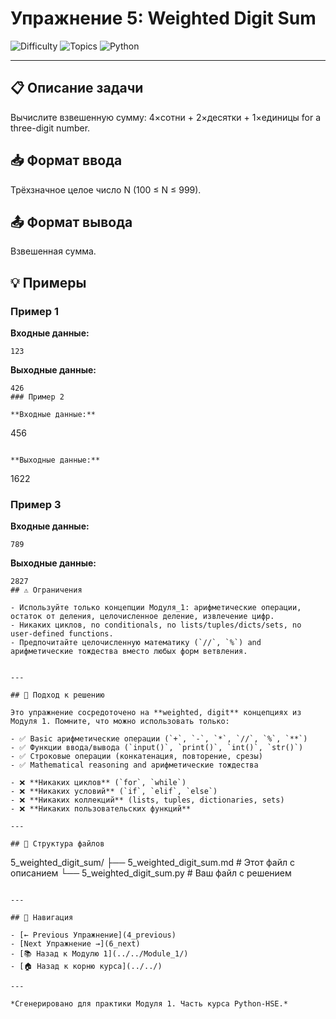 # Упражнение 5: Weighted Digit Sum

![Difficulty](https://img.shields.io/badge/Difficulty-Module%201-green)
![Topics](https://img.shields.io/badge/Topics-weighted%2C%20digit-blue)
![Python](https://img.shields.io/badge/Python-Module%201%20Concepts-yellow)

---

## 📋 Описание задачи

Вычислите взвешенную сумму: 4×сотни + 2×десятки + 1×единицы for a three-digit number.
## 📥 Формат ввода

Трёхзначное целое число N (100 ≤ N ≤ 999).
## 📤 Формат вывода

Взвешенная сумма.
## 💡 Примеры

### Пример 1

**Входные данные:**
```
123
```

**Выходные данные:**
```
426
### Пример 2

**Входные данные:**
```
456
```

**Выходные данные:**
```
1622
### Пример 3

**Входные данные:**
```
789
```

**Выходные данные:**
```
2827
## ⚠️ Ограничения

- Используйте только концепции Модуля_1: арифметические операции, остаток от деления, целочисленное деление, извлечение цифр.
- Никаких циклов, no conditionals, no lists/tuples/dicts/sets, no user-defined functions.
- Предпочитайте целочисленную математику (`//`, `%`) and арифметические тождества вместо любых форм ветвления.


---

## 🎯 Подход к решению

Это упражнение сосредоточено на **weighted, digit** концепциях из Модуля 1. Помните, что можно использовать только:

- ✅ Basic арифметические операции (`+`, `-`, `*`, `//`, `%`, `**`)
- ✅ Функции ввода/вывода (`input()`, `print()`, `int()`, `str()`)
- ✅ Строковые операции (конкатенация, повторение, срезы)
- ✅ Mathematical reasoning and арифметические тождества

- ❌ **Никаких циклов** (`for`, `while`)
- ❌ **Никаких условий** (`if`, `elif`, `else`)
- ❌ **Никаких коллекций** (lists, tuples, dictionaries, sets)
- ❌ **Никаких пользовательских функций**

---

## 📁 Структура файлов
```
5_weighted_digit_sum/
├── 5_weighted_digit_sum.md     # Этот файл с описанием
└── 5_weighted_digit_sum.py     # Ваш файл с решением
```

---

## 🔗 Навигация

- [← Previous Упражнение](4_previous) 
- [Next Упражнение →](6_next)
- [📚 Назад к Модулю 1](../../Module_1/)
- [🏠 Назад к корню курса](../../)

---

*Сгенерировано для практики Модуля 1. Часть курса Python-HSE.*
